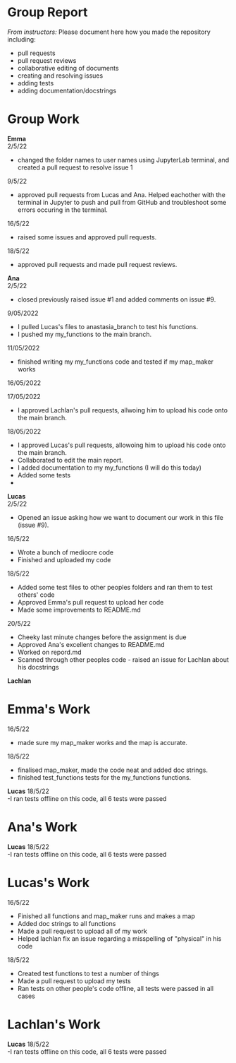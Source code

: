 # Group Report

*From instructors:* Please document here how you made the repository including:

- pull requests
- pull request reviews
- collaborative editing of documents
- creating and resolving issues
- adding tests
- adding documentation/docstrings

# Group Work

**Emma**  
2/5/22
- changed the folder names to user names using JupyterLab terminal, and created a pull request to resolve issue 1

9/5/22
- approved pull requests from Lucas and Ana. Helped eachother with the terminal in Jupyter to push and pull from GitHub and troubleshoot some errors occuring in the terminal.

16/5/22
- raised some issues and approved pull requests. 

18/5/22
- approved pull requests and made pull request reviews.

**Ana**  
2/5/22
- closed previously raised issue #1 and added comments on issue #9.

9/05/2022
- I pulled Lucas's files to anastasia_branch to test his functions.
- I pushed my my_functions to the main branch.

11/05/2022
- finished writing my my_functions code and tested if my map_maker works

16/05/2022

17/05/2022
- I approved Lachlan's pull requests, allwoing him to upload his code onto the main branch.


18/05/2022
- I approved Lucas's pull requests, allowoing him to upload his code onto the main branch.
- Collaborated to edit the main report.
- I added documentation to my my_functions (I will do this today)
- Added some tests 
- 

**Lucas**  
2/5/22  
- Opened an issue asking how we want to document our work in this file (issue #9).  

16/5/22  
- Wrote a bunch of mediocre code
- Finished and uploaded my code


18/5/22
- Added some test files to other peoples folders and ran them to test others' code
- Approved Emma's pull request to upload her code
- Made some improvements to README.md 

20/5/22  
- Cheeky last minute changes before the assignment is due
- Approved Ana's excellent changes to README.md
- Worked on repord.md
- Scanned through other peoples code - raised an issue for Lachlan about his docstrings

**Lachlan**  

 # Emma's Work
 16/5/22
 - made sure my map_maker works and the map is accurate. 

 18/5/22
 - finalised map_maker, made the code neat and added doc strings.
 - finished test_functions tests for the my_functions functions.
 
 **Lucas**
 18/5/22  
 -I ran tests offline on this code, all 6 tests were passed  
 
 # Ana's Work
 
  **Lucas**
 18/5/22  
 -I ran tests offline on this code, all 6 tests were passed  
 
 # Lucas's Work
 16/5/22  
 - Finished all functions and map_maker runs and makes a map  
 - Added doc strings to all functions  
 - Made a pull request to upload all of my work
 - Helped lachlan fix an issue regarding a misspelling of "physical" in his code  

18/5/22
- Created test functions to test a number of things
- Made a pull request to upload my tests
- Ran tests on other people's code offline, all tests were passed in all cases

 
 
 # Lachlan's Work
 
 
  **Lucas**
 18/5/22  
 -I ran tests offline on this code, all 6 tests were passed  
